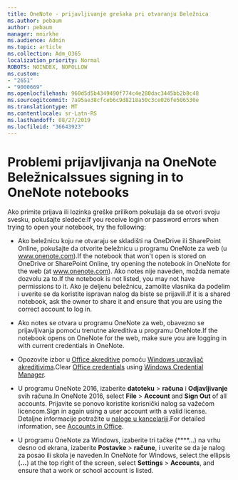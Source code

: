 ```yaml
---
title: OneNote - prijavljivanje grešaka pri otvaranju Beležnica
ms.author: pebaum
author: pebaum
manager: mnirkhe
ms.audience: Admin
ms.topic: article
ms.collection: Adm_O365
localization_priority: Normal
ROBOTS: NOINDEX, NOFOLLOW
ms.custom:
- "2651"
- "9000669"
ms.openlocfilehash: 960d5d5b4349490f774c4e280dac3445bb2b8c48
ms.sourcegitcommit: 7a95ae38cfceb6c9d8218a50c3ce026fe506530e
ms.translationtype: MT
ms.contentlocale: sr-Latn-RS
ms.lasthandoff: 08/27/2019
ms.locfileid: "36643923"
---
```

# <a name="issues-signing-in-to-onenote-notebooks"></a><span data-ttu-id="591d8-102">Problemi prijavljivanja na OneNote Beležnica</span><span class="sxs-lookup"><span data-stu-id="591d8-102">Issues signing in to OneNote notebooks</span></span>

<span data-ttu-id="591d8-103">Ako primite prijava ili lozinka greške prilikom pokušaja da se otvori svoju svesku, pokušajte sledeće:</span><span class="sxs-lookup"><span data-stu-id="591d8-103">If you receive login or password errors when trying to open your notebook, try the following:</span></span>

- <span data-ttu-id="591d8-104">Ako beležnicu koju ne otvaraju se skladišti na OneDrive ili SharePoint Online, pokušajte da otvorite beležnicu u programu OneNote za web (u www.onenote.com).</span><span class="sxs-lookup"><span data-stu-id="591d8-104">If the notebook that won't open is stored on OneDrive or SharePoint Online, try opening the notebook in OneNote for the web (at www.onenote.com).</span></span> <span data-ttu-id="591d8-105">Ako notes nije naveden, možda nemate dozvolu za to.</span><span class="sxs-lookup"><span data-stu-id="591d8-105">If the notebook is not listed, you may not have permissions to it.</span></span> <span data-ttu-id="591d8-106">Ako je deljenu beležnicu, zamolite vlasnika da podelim i uverite se da koristite ispravan nalog da biste se prijavili.</span><span class="sxs-lookup"><span data-stu-id="591d8-106">If it is a shared notebook, ask the owner to share it and ensure that you are using the correct account to log in.</span></span>

- <span data-ttu-id="591d8-107">Ako notes se otvara u programu OneNote za web, obavezno se prijavljivanja pomoću trenutne akreditiva u programu OneNote.</span><span class="sxs-lookup"><span data-stu-id="591d8-107">If the notebook opens on OneNote for the web, make sure you are logging in with current credentials in OneNote.</span></span> 

- <span data-ttu-id="591d8-108">Opozovite izbor u [Office akreditive](https://docs.microsoft.com/office/troubleshoot/error-messages/another-account-already-signed-in#step-3-clear-cached-credentials-on-the-computer) pomoću [Windows upravljač akreditivima](https://support.microsoft.com/help/4026814/windows-accessing-credential-manager).</span><span class="sxs-lookup"><span data-stu-id="591d8-108">Clear [Office credentials](https://docs.microsoft.com/office/troubleshoot/error-messages/another-account-already-signed-in#step-3-clear-cached-credentials-on-the-computer) using [Windows Credential Manager](https://support.microsoft.com/help/4026814/windows-accessing-credential-manager).</span></span>

- <span data-ttu-id="591d8-109">U programu OneNote 2016, izaberite **datoteku** > **računa** i **Odjavljivanje** svih računa.</span><span class="sxs-lookup"><span data-stu-id="591d8-109">In OneNote 2016, select **File** > **Account** and **Sign Out** of all accounts.</span></span> <span data-ttu-id="591d8-110">Prijavite se ponovo koristite korisnički nalog sa važećom licencom.</span><span class="sxs-lookup"><span data-stu-id="591d8-110">Sign in again using a user account with a valid license.</span></span> <span data-ttu-id="591d8-111">Detaljne informacije potražite u [naloge u kancelariji](https://support.office.com/article/accounts-in-office-628ea040-f265-49de-b986-be09c3ebf8a9).</span><span class="sxs-lookup"><span data-stu-id="591d8-111">For detailed information, see [Accounts in Office](https://support.office.com/article/accounts-in-office-628ea040-f265-49de-b986-be09c3ebf8a9).</span></span>

- <span data-ttu-id="591d8-112">U programu OneNote za Windows, izaberite tri tačke (\*\*\*\*...) na vrhu desno od ekrana, izaberite **Postavke** > **račune**, i uverite se da je nalog za posao ili skola je naveden.</span><span class="sxs-lookup"><span data-stu-id="591d8-112">In OneNote for Windows, select the ellipsis (**…**) at the top right of the screen, select **Settings** > **Accounts**, and ensure that a work or school account is listed.</span></span>